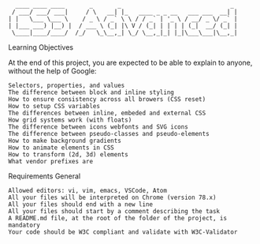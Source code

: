 ```
  ____ ____ ____       _       _                               _
 / ___/ ___/ ___|     / \   __| |_   ____ _ _ __   ___ ___  __| |
| |   \___ \___ \    / _ \ / _` \ \ / / _` | '_ \ / __/ _ \/ _` |
| |___ ___) |__) |  / ___ \ (_| |\ V / (_| | | | | (_|  __/ (_| |
 \____|____/____/  /_/   \_\__,_| \_/ \__,_|_| |_|\___\___|\__,_|

```

Learning Objectives

At the end of this project, you are expected to be able to explain to anyone, without the help of Google:

    Selectors, properties, and values
    The difference between block and inline styling
    How to ensure consistency across all browers (CSS reset)
    How to setup CSS variables
    The differences between inline, embeded and external CSS
    How grid systems work (with floats)
    The difference between icons webfonts and SVG icons
    The difference between pseudo-classes and pseudo-elements
    How to make background gradients
    How to animate elements in CSS
    How to transform (2d, 3d) elements
    What vendor prefixes are

Requirements
General

    Allowed editors: vi, vim, emacs, VSCode, Atom
    All your files will be interpreted on Chrome (version 78.x)
    All your files should end with a new line
    All your files should start by a comment describing the task
    A README.md file, at the root of the folder of the project, is mandatory
    Your code should be W3C compliant and validate with W3C-Validator
